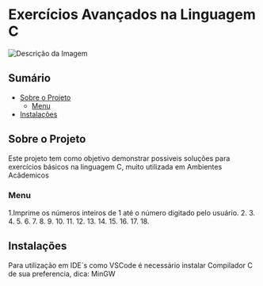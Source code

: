 # Exercícios Avançados na Linguagem C

![Descrição da Imagem](/images/c.png)

## Sumário

- [Sobre o Projeto](#sobre-o-projeto)
  - [Menu](#Menu)
- [Instalações](#instalacao)

## Sobre o Projeto

Este projeto tem como objetivo demonstrar possiveis soluções para exercícios básicos na linguagem C, muito utilizada em Ambientes Acâdemicos

### Menu

1.Imprime os números inteiros de 1 até o número digitado pelo usuário.
2.
3.
4.
5.
6.
7.
8.
9.
10.
11.
12.
13.
14.
15.
16.
17.
18.

## Instalações

Para utilização em IDE´s como VSCode é necessário instalar Compilador C de sua preferencia, dica: MinGW





